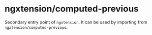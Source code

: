 # ngxtension/computed-previous

Secondary entry point of `ngxtension`. It can be used by importing from `ngxtension/computed-previous`.
